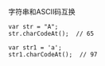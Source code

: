 字符串和ASCII码互换
```
var str = "A";
str.charCodeAt();  // 65

var str1 = 'a';
str1.charCodeAt();  // 97
 ```